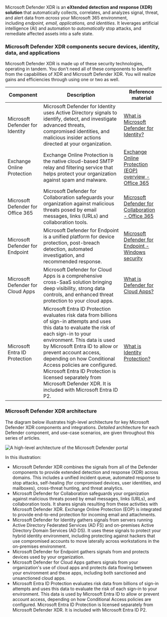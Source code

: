 Microsoft Defender XDR is an **eXtended detection and response (XDR) solution** that automatically collects, correlates, and analyzes signal, threat, and alert data from _across_ your Microsoft 365 environment, including _endpoint, email, applications, and identities_. It leverages artificial intelligence (AI) and automation to _automatically_ stop attacks, and remediate affected assets into a safe state.

### Microsoft Defender XDR components secure devices, identity, data, and applications

Microsoft Defender XDR is made up of these security technologies, operating in tandem. You don't need all of these components to benefit from the capabilities of XDR and Microsoft Defender XDR. You will realize gains and efficiencies through using one or two as well.

|Component|Description|Reference material|
|---|---|---|
|Microsoft Defender for Identity|Microsoft Defender for Identity uses Active Directory signals to identify, detect, and investigate advanced threats, compromised identities, and malicious insider actions directed at your organization.|[What is Microsoft Defender for Identity?](/defender-for-identity/what-is)|
|Exchange Online Protection|Exchange Online Protection is the native cloud-based SMTP relay and filtering service that helps protect your organization against spam and malware.|[Exchange Online Protection (EOP) overview - Office 365](/microsoft-365/security/office-365-security/eop-about)|
|Microsoft Defender for Office 365|Microsoft Defender for Collaboration safeguards your organization against malicious threats posed by email messages, links (URLs) and collaboration tools.|[Microsoft Defender for Collaboration - Office 365](/microsoft-365/security/office-365-security/)|
|Microsoft Defender for Endpoint|Microsoft Defender for Endpoint is a unified platform for device protection, post-breach detection, automated investigation, and recommended response.|[Microsoft Defender for Endpoint - Windows security](/microsoft-365/security/defender-endpoint/)|
|Microsoft Defender for Cloud Apps|Microsoft Defender for Cloud Apps is a comprehensive cross-SaaS solution bringing deep visibility, strong data controls, and enhanced threat protection to your cloud apps.|[What is Defender for Cloud Apps?](/cloud-app-security/what-is-cloud-app-security)|
|Microsoft Entra ID Protection|Microsoft Entra ID Protection evaluates risk data from billions of sign-in attempts and uses this data to evaluate the risk of each sign-in to your environment. This data is used by Microsoft Entra ID to allow or prevent account access, depending on how Conditional Access policies are configured. Microsoft Entra ID Protection is licensed separately from Microsoft Defender XDR. It is included with Microsoft Entra ID P2.|[What is Identity Protection?](/azure/active-directory/identity-protection/overview-identity-protection)|

### Microsoft Defender XDR architecture

The diagram below illustrates high-level architecture for key Microsoft Defender XDR components and integrations. _Detailed_ architecture for each Defender component, and use-case scenarios, are given throughout this series of articles.

![A high-level architecture of the Microsoft Defender portal](../media/m365-defender-eval-architecture.png)

In this illustration:

-   Microsoft Defender XDR combines the signals from all of the Defender components to provide extended detection and response (XDR) across domains. This includes a unified incident queue, automated response to stop attacks, self-healing (for compromised devices, user identities, and mailboxes), cross-threat hunting, and threat analytics.
-   Microsoft Defender for Collaboration safeguards your organization against malicious threats posed by email messages, links (URLs), and collaboration tools. It shares signals resulting from these activities with Microsoft Defender XDR. Exchange Online Protection (EOP) is integrated to provide end-to-end protection for incoming email and attachments.
-   Microsoft Defender for Identity gathers signals from servers running Active Directory Federated Services (AD FS) and on-premises Active Directory Domain Services (AD DS). It uses these signals to protect your hybrid identity environment, including protecting against hackers that use compromised accounts to move laterally across workstations in the on-premises environment.
-   Microsoft Defender for Endpoint gathers signals from and protects devices used by your organization.
-   Microsoft Defender for Cloud Apps gathers signals from your organization's use of cloud apps and protects data flowing between your environment and these apps, including both sanctioned and unsanctioned cloud apps.
-   Microsoft Entra ID Protection evaluates risk data from billions of sign-in attempts and uses this data to evaluate the risk of each sign-in to your environment. This data is used by Microsoft Entra ID to allow or prevent account access, depending on how Conditional Access policies are configured. Microsoft Entra ID Protection is licensed separately from Microsoft Defender XDR. It is included with Microsoft Entra ID P2.
